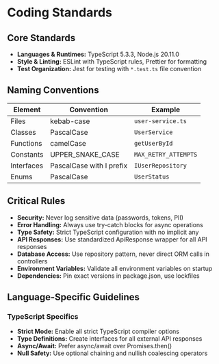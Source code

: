 # Coding Standards

## Core Standards

- **Languages & Runtimes:** TypeScript 5.3.3, Node.js 20.11.0
- **Style & Linting:** ESLint with TypeScript rules, Prettier for formatting
- **Test Organization:** Jest for testing with `*.test.ts` file convention

## Naming Conventions

| Element    | Convention               | Example              |
| ---------- | ------------------------ | -------------------- |
| Files      | kebab-case               | `user-service.ts`    |
| Classes    | PascalCase               | `UserService`        |
| Functions  | camelCase                | `getUserById`        |
| Constants  | UPPER_SNAKE_CASE         | `MAX_RETRY_ATTEMPTS` |
| Interfaces | PascalCase with I prefix | `IUserRepository`    |
| Enums      | PascalCase               | `UserStatus`         |

## Critical Rules

- **Security:** Never log sensitive data (passwords, tokens, PII)
- **Error Handling:** Always use try-catch blocks for async operations
- **Type Safety:** Strict TypeScript configuration with no implicit any
- **API Responses:** Use standardized ApiResponse wrapper for all API responses
- **Database Access:** Use repository pattern, never direct ORM calls in controllers
- **Environment Variables:** Validate all environment variables on startup
- **Dependencies:** Pin exact versions in package.json, use lockfiles

## Language-Specific Guidelines

### TypeScript Specifics

- **Strict Mode:** Enable all strict TypeScript compiler options
- **Type Definitions:** Create interfaces for all external API responses
- **Async/Await:** Prefer async/await over Promises.then()
- **Null Safety:** Use optional chaining and nullish coalescing operators
